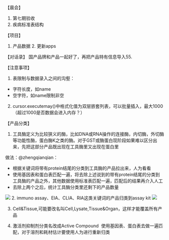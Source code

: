 【晨会】
1. 第七期验收
2. 疾病标准表结构







【项目】
1. 产品数据
	2. 更新apps



【对话录】
国产品牌和产品一起好了，再把产品特有信息导入55.


【注意事项】
1. 表限制与数据录入之间的沟壑：
- 字符长度，如name
- 空字符，如name限制非空
2. cursor.executemay()中格式化值为双层嵌套列表，可以批量插入，最大1000（超过1000是否数据会进入内存？）



【产品分类】
1. 工具酶定义为比较狭义的酶，比如DNA或RNA操作的连接酶，内切酶，外切酶等功能性酶，蛋白酶K之类的酶。对于GST或酶蛋白现阶段如果难以区分出来，先把这部分产品既出现在工具酶里又出现在蛋白里

做法：@zhengqianqian：
- 根据关键词将带有protein结尾的分类到工具酶的产品拉出来，人为看看
- 使用基因表和蛋白表匹配一遍，将去除上述说到的带有protein结尾的分类到工具酶的产品之外，其他数据使用标准表匹配一遍，匹配后的结果再介入人工
- 去除上两个之后，统计工具酶分类里还剩下的产品数量

![](https://work.aliyun.com/attachment/downloadex?ri=%2Falimail%2FinternalLinks%2FrefreshToken&o=1&et=normal&ext=png&e=jin.zhang%40deepbiogroup.com&f=97de4700-0ba3-4ad3-95d8-71e7c07be64b&m=2_0%3ADzzzzyRA3SU%24---.OSCmD5L&n=temp4cj.png)
2. immuno assay、EIA、CLIA、RIA这类关键词的产品归类到assay kit 
![](https://work.aliyun.com/attachment/downloadex?ri=%2Falimail%2FinternalLinks%2FrefreshToken&o=1&et=normal&ext=png&e=jin.zhang%40deepbiogroup.com&f=86778c07-48a5-4d3d-a1ab-f6195eab89aa&m=2_0%3ADzzzzyRA3SU%24---.OSCmD5L&n=temp4cj.png)

3. Cell&Tissue,可能要改名叫Cell,Lysate,Tissue&Organ，这样才能覆盖所有产品


4. 激活剂抑制剂分类名改成Active Compound  使用基因表、蛋白表去做一遍匹配，对于溶剂和耗材估计要使用人为进行重新归类



